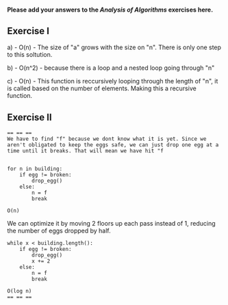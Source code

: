 #### Please add your answers to the **_Analysis of Algorithms_** exercises here.

## Exercise I

a) - O(n) - The size of "a" grows with the size on "n". There is only one step to this soltution.

b) - O(n^2) - because there is a loop and a nested loop going through "n"

c) - O(n) - This function is reccursively looping through the length of "n", it is called based on the number of elements. Making this a recursive function.

## Exercise II

    == == ==
    We have to find "f" because we dont know what it is yet. Since we aren't obligated to keep the eggs safe, we can just drop one egg at a time until it breaks. That will mean we have hit "f


    for n in building:
        if egg != broken:
            drop_egg()
        else:
            n = f
            break

    O(n)

We can optimize it by moving 2 floors up each pass instead of 1, reducing the number of eggs dropped by half.

    while x < building.length():
        if egg != broken:
            drop_egg()
            x += 2
        else:
            n = f
            break

    O(log n)
    == == ==
